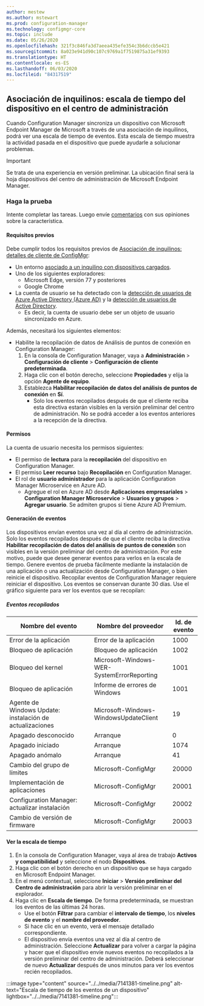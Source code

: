 ```yaml
---
author: mestew
ms.author: mstewart
ms.prod: configuration-manager
ms.technology: configmgr-core
ms.topic: include
ms.date: 05/26/2020
ms.openlocfilehash: 321f3c846fa3d7aeea435efe354c3b6dccb5e421
ms.sourcegitcommit: 8a023e941d90c107c9769a1f7519875a31ef9393
ms.translationtype: HT
ms.contentlocale: es-ES
ms.lasthandoff: 06/03/2020
ms.locfileid: "84317519"
---
```

## <a name="tenant-attach-device-timeline-in-the-admin-center"></a><a name="bkmk_timeline"></a> Asociación de inquilinos: escala de tiempo del dispositivo en el centro de administración
<!--7141381-->
Cuando Configuration Manager sincroniza un dispositivo con Microsoft Endpoint Manager de Microsoft a través de una asociación de inquilinos, podrá ver una escala de tiempo de eventos. Esta escala de tiempo muestra la actividad pasada en el dispositivo que puede ayudarle a solucionar problemas.

> [!Important]
> Se trata de una experiencia en versión preliminar. La ubicación final será la hoja dispositivos del centro de administración de Microsoft Endpoint Manager.

### <a name="try-it-out"></a>Haga la prueba

Intente completar las tareas. Luego envíe [comentarios](../../technical-preview-2003.md#bkmk_feedback) con sus opiniones sobre la característica.

#### <a name="prerequisites"></a>Requisitos previos

Debe cumplir todos los requisitos previos de [Asociación de inquilinos: detalles de cliente de ConfigMgr](../../technical-preview-2004.md#bkmk_mem):

- Un entorno [asociado a un inquilino con dispositivos cargados](../../../../../tenant-attach/device-sync-actions.md).
- Uno de los siguientes exploradores:
  - Microsoft Edge, versión 77 y posteriores
  - Google Chrome
- La cuenta de usuario se ha detectado con la [detección de usuarios de Azure Active Directory (Azure AD)](../../../../servers/deploy/configure/about-discovery-methods.md#azureaddisc) y la [detección de usuarios de Active Directory](../../../../servers/deploy/configure/about-discovery-methods.md#bkmk_aboutUser).
  - Es decir, la cuenta de usuario debe ser un objeto de usuario sincronizado en Azure.

Además, necesitará los siguientes elementos:

- Habilite la recopilación de datos de Análisis de puntos de conexión en Configuration Manager:
   1. En la consola de Configuration Manager, vaya a **Administración** > **Configuración de cliente** > **Configuración de cliente predeterminada**.
   1. Haga clic con el botón derecho, seleccione **Propiedades** y elija la opción **Agente de equipo**.
   1. Establezca **Habilitar recopilación de datos del análisis de puntos de conexión** en **Sí**.
      - Solo los eventos recopilados después de que el cliente reciba esta directiva estarán visibles en la versión preliminar del centro de administración. No se podrá acceder a los eventos anteriores a la recepción de la directiva.

#### <a name="permissions"></a>Permisos

La cuenta de usuario necesita los permisos siguientes:

- El permiso de **lectura** para la **recopilación** del dispositivo en Configuration Manager.
- El permiso **Leer recurso** bajo **Recopilación** en Configuration Manager.
- El rol de **usuario administrador** para la aplicación Configuration Manager Microservice en Azure AD.
  - Agregue el rol en Azure AD desde **Aplicaciones empresariales** > **Configuration Manager Microservice** > **Usuarios y grupos** > **Agregar usuario**. Se admiten grupos si tiene Azure AD Premium.


#### <a name="generate-events"></a>Generación de eventos

Los dispositivos envían eventos una vez al día al centro de administración. Solo los eventos recopilados después de que el cliente reciba la directiva **Habilitar recopilación de datos del análisis de puntos de conexión** son visibles en la versión preliminar del centro de administración. Por este motivo, puede que desee generar eventos para verlos en la escala de tiempo. Genere eventos de prueba fácilmente mediante la instalación de una aplicación o una actualización desde Configuration Manager, o bien reinicie el dispositivo. Recopilar eventos de Configuration Manager requiere reiniciar el dispositivo. Los eventos se conservan durante 30 días. Use el gráfico siguiente para ver los eventos que se recopilan:

##### <a name="collected-events"></a>Eventos recopilados

|Nombre del evento|Nombre del proveedor|Id. de evento|
|---|---|---|
|Error de la aplicación|Error de la aplicación|1000|
|Bloqueo de aplicación|Bloqueo de aplicación|1002|
|Bloqueo del kernel|Microsoft-Windows-WER-SystemErrorReporting|1001|
|Bloqueo de aplicación|Informe de errores de Windows|1001|
|Agente de Windows Update: instalación de actualizaciones|Microsoft-Windows-WindowsUpdateClient|19|
|Apagado desconocido|Arranque|0|
|Apagado iniciado|Arranque|1074|
|Apagado anómalo|Arranque|41|
|Cambio del grupo de límites|Microsoft-ConfigMgr|20000|
|Implementación de aplicaciones|Microsoft-ConfigMgr|20001|
|Configuration Manager: actualizar instalación|Microsoft-ConfigMgr|20002|
|Cambio de versión de firmware|Microsoft-ConfigMgr|20003|

#### <a name="view-the-timeline"></a>Ver la escala de tiempo

1. En la consola de Configuration Manager, vaya al área de trabajo **Activos y compatibilidad** y seleccione el nodo **Dispositivos**.
1. Haga clic con el botón derecho en un dispositivo que se haya cargado en Microsoft Endpoint Manager.
1. En el menú contextual, seleccione **Iniciar** > **Versión preliminar del Centro de administración** para abrir la versión preliminar en el explorador.
1. Haga clic en **Escala de tiempo**. De forma predeterminada, se muestran los eventos de las últimas 24 horas.
   - Use el botón **Filtrar** para cambiar el **intervalo de tiempo**, los **niveles de evento** y el **nombre del proveedor**.
   - Si hace clic en un evento, verá el mensaje detallado correspondiente.
   - El dispositivo envía eventos una vez al día al centro de administración. Seleccione **Actualizar** para volver a cargar la página y hacer que el dispositivo envíe nuevos eventos no recopilados a la versión preliminar del centro de administración. Deberá seleccionar de nuevo **Actualizar** después de unos minutos para ver los eventos recién recopilados.

:::image type="content" source="../../media/7141381-timeline.png" alt-text="Escala de tiempo de los eventos de un dispositivo" lightbox="../../media/7141381-timeline.png":::
